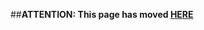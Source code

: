##**ATTENTION: This page has moved [HERE](https://github.com/Linaro/documentation/wiki/Reference-Software-CI)**
